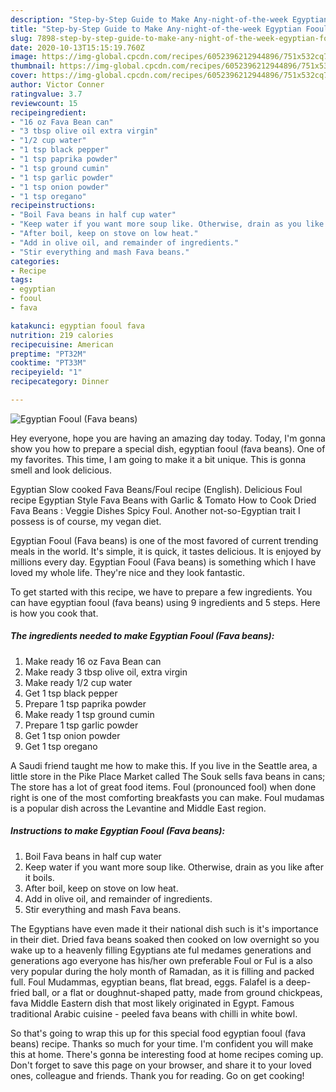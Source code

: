 ```yaml
---
description: "Step-by-Step Guide to Make Any-night-of-the-week Egyptian Fooul (Fava beans)"
title: "Step-by-Step Guide to Make Any-night-of-the-week Egyptian Fooul (Fava beans)"
slug: 7898-step-by-step-guide-to-make-any-night-of-the-week-egyptian-fooul-fava-beans
date: 2020-10-13T15:15:19.760Z
image: https://img-global.cpcdn.com/recipes/6052396212944896/751x532cq70/egyptian-fooul-fava-beans-recipe-main-photo.jpg
thumbnail: https://img-global.cpcdn.com/recipes/6052396212944896/751x532cq70/egyptian-fooul-fava-beans-recipe-main-photo.jpg
cover: https://img-global.cpcdn.com/recipes/6052396212944896/751x532cq70/egyptian-fooul-fava-beans-recipe-main-photo.jpg
author: Victor Conner
ratingvalue: 3.7
reviewcount: 15
recipeingredient:
- "16 oz Fava Bean can"
- "3 tbsp olive oil extra virgin"
- "1/2 cup water"
- "1 tsp black pepper"
- "1 tsp paprika powder"
- "1 tsp ground cumin"
- "1 tsp garlic powder"
- "1 tsp onion powder"
- "1 tsp oregano"
recipeinstructions:
- "Boil Fava beans in half cup water"
- "Keep water if you want more soup like. Otherwise, drain as you like after it boils."
- "After boil, keep on stove on low heat."
- "Add in olive oil, and remainder of ingredients."
- "Stir everything and mash Fava beans."
categories:
- Recipe
tags:
- egyptian
- fooul
- fava

katakunci: egyptian fooul fava 
nutrition: 219 calories
recipecuisine: American
preptime: "PT32M"
cooktime: "PT33M"
recipeyield: "1"
recipecategory: Dinner

---
```



![Egyptian Fooul (Fava beans)](https://img-global.cpcdn.com/recipes/6052396212944896/751x532cq70/egyptian-fooul-fava-beans-recipe-main-photo.jpg)

Hey everyone, hope you are having an amazing day today. Today, I'm gonna show you how to prepare a special dish, egyptian fooul (fava beans). One of my favorites. This time, I am going to make it a bit unique. This is gonna smell and look delicious.

Egyptian Slow cooked Fava Beans/Foul recipe (English). Delicious Foul recipe Egyptian Style Fava Beans with Garlic &amp; Tomato How to Cook Dried Fava Beans : Veggie Dishes Spicy Foul. Another not-so-Egyptian trait I possess is of course, my vegan diet.

Egyptian Fooul (Fava beans) is one of the most favored of current trending meals in the world. It's simple, it is quick, it tastes delicious. It is enjoyed by millions every day. Egyptian Fooul (Fava beans) is something which I have loved my whole life. They're nice and they look fantastic.


To get started with this recipe, we have to prepare a few ingredients. You can have egyptian fooul (fava beans) using 9 ingredients and 5 steps. Here is how you cook that.

<!--inarticleads1-->

##### The ingredients needed to make Egyptian Fooul (Fava beans):

1. Make ready 16 oz Fava Bean can
1. Make ready 3 tbsp olive oil, extra virgin
1. Make ready 1/2 cup water
1. Get 1 tsp black pepper
1. Prepare 1 tsp paprika powder
1. Make ready 1 tsp ground cumin
1. Prepare 1 tsp garlic powder
1. Get 1 tsp onion powder
1. Get 1 tsp oregano


A Saudi friend taught me how to make this. If you live in the Seattle area, a little store in the Pike Place Market called The Souk sells fava beans in cans; The store has a lot of great food items. Foul (pronounced fool) when done right is one of the most comforting breakfasts you can make. Foul mudamas is a popular dish across the Levantine and Middle East region. 

<!--inarticleads2-->

##### Instructions to make Egyptian Fooul (Fava beans):

1. Boil Fava beans in half cup water
1. Keep water if you want more soup like. Otherwise, drain as you like after it boils.
1. After boil, keep on stove on low heat.
1. Add in olive oil, and remainder of ingredients.
1. Stir everything and mash Fava beans.


The Egyptians have even made it their national dish such is it&#39;s importance in their diet. Dried fava beans soaked then cooked on low overnight so you wake up to a heavenly filling Egyptians ate ful medames generations and generations ago everyone has his/her own preferable Foul or Ful is a also very popular during the holy month of Ramadan, as it is filling and packed full. Foul Mudammas, egyptian beans, flat bread, eggs. Falafel is a deep-fried ball, or a flat or doughnut-shaped patty, made from ground chickpeas, fava Middle Eastern dish that most likely originated in Egypt. Famous traditional Arabic cuisine - peeled fava beans with chilli in white bowl. 

So that's going to wrap this up for this special food egyptian fooul (fava beans) recipe. Thanks so much for your time. I'm confident you will make this at home. There's gonna be interesting food at home recipes coming up. Don't forget to save this page on your browser, and share it to your loved ones, colleague and friends. Thank you for reading. Go on get cooking!
